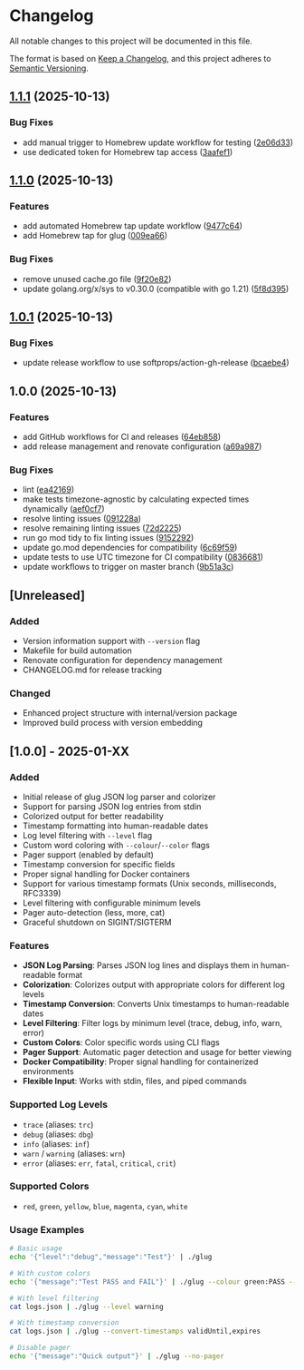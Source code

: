 # Changelog

All notable changes to this project will be documented in this file.

The format is based on [Keep a Changelog](https://keepachangelog.com/en/1.0.0/),
and this project adheres to [Semantic Versioning](https://semver.org/spec/v2.0.0.html).

## [1.1.1](https://github.com/d0ugal/glug/compare/v1.1.0...v1.1.1) (2025-10-13)


### Bug Fixes

* add manual trigger to Homebrew update workflow for testing ([2e06d33](https://github.com/d0ugal/glug/commit/2e06d3387a42597c07ca834e660d158a8a19a470))
* use dedicated token for Homebrew tap access ([3aafef1](https://github.com/d0ugal/glug/commit/3aafef1ba8c9a28c992cdb0cfb3349ec0a57c46b))

## [1.1.0](https://github.com/d0ugal/glug/compare/v1.0.1...v1.1.0) (2025-10-13)


### Features

* add automated Homebrew tap update workflow ([9477c64](https://github.com/d0ugal/glug/commit/9477c64ab0d9602ba078dab2eb784604e4bed003))
* add Homebrew tap for glug ([009ea66](https://github.com/d0ugal/glug/commit/009ea660b9299fdd77a3f00cade718c8c9582762))


### Bug Fixes

* remove unused cache.go file ([9f20e82](https://github.com/d0ugal/glug/commit/9f20e82c95fad98be7a77b47ce11de0c2afa283e))
* update golang.org/x/sys to v0.30.0 (compatible with go 1.21) ([5f8d395](https://github.com/d0ugal/glug/commit/5f8d395d01a058a3dd7ab14ceb7bea72c8756bec))

## [1.0.1](https://github.com/d0ugal/glug/compare/v1.0.0...v1.0.1) (2025-10-13)


### Bug Fixes

* update release workflow to use softprops/action-gh-release ([bcaebe4](https://github.com/d0ugal/glug/commit/bcaebe4f2512fefbfdc362132ae93e0dc6b9b0bb))

## 1.0.0 (2025-10-13)


### Features

* add GitHub workflows for CI and releases ([64eb858](https://github.com/d0ugal/glug/commit/64eb858f4717ab7d36d156c9b6258e098d6156db))
* add release management and renovate configuration ([a69a987](https://github.com/d0ugal/glug/commit/a69a9877ca4142d6d35988804ede357f3ab8ffa6))


### Bug Fixes

* lint ([ea42169](https://github.com/d0ugal/glug/commit/ea421693ddefca35b9b59ac485ef1cf877b5a6c9))
* make tests timezone-agnostic by calculating expected times dynamically ([aef0cf7](https://github.com/d0ugal/glug/commit/aef0cf7b1fe07f13195852d62f2853660f351363))
* resolve linting issues ([091228a](https://github.com/d0ugal/glug/commit/091228a1f2018d9807db17bfd2289f5d9d274bd0))
* resolve remaining linting issues ([72d2225](https://github.com/d0ugal/glug/commit/72d222558b007cb048d68e8d3cf3e2991410d035))
* run go mod tidy to fix linting issues ([9152292](https://github.com/d0ugal/glug/commit/91522923689d69ea061b09156c2d59d2b238ae33))
* update go.mod dependencies for compatibility ([6c69f59](https://github.com/d0ugal/glug/commit/6c69f59f4fc0bc226324a25c9aa1ffb96aee2516))
* update tests to use UTC timezone for CI compatibility ([0836681](https://github.com/d0ugal/glug/commit/083668162e9efc455ba54ee84f4225c9a4c1d081))
* update workflows to trigger on master branch ([9b51a3c](https://github.com/d0ugal/glug/commit/9b51a3c12c485557fc09b5ad730f1d3b4565b02e))

## [Unreleased]

### Added
- Version information support with `--version` flag
- Makefile for build automation
- Renovate configuration for dependency management
- CHANGELOG.md for release tracking

### Changed
- Enhanced project structure with internal/version package
- Improved build process with version embedding

## [1.0.0] - 2025-01-XX

### Added
- Initial release of glug JSON log parser and colorizer
- Support for parsing JSON log entries from stdin
- Colorized output for better readability
- Timestamp formatting into human-readable dates
- Log level filtering with `--level` flag
- Custom word coloring with `--colour`/`--color` flags
- Pager support (enabled by default)
- Timestamp conversion for specific fields
- Proper signal handling for Docker containers
- Support for various timestamp formats (Unix seconds, milliseconds, RFC3339)
- Level filtering with configurable minimum levels
- Pager auto-detection (less, more, cat)
- Graceful shutdown on SIGINT/SIGTERM

### Features
- **JSON Log Parsing**: Parses JSON log lines and displays them in human-readable format
- **Colorization**: Colorizes output with appropriate colors for different log levels
- **Timestamp Conversion**: Converts Unix timestamps to human-readable dates
- **Level Filtering**: Filter logs by minimum level (trace, debug, info, warn, error)
- **Custom Colors**: Color specific words using CLI flags
- **Pager Support**: Automatic pager detection and usage for better viewing
- **Docker Compatibility**: Proper signal handling for containerized environments
- **Flexible Input**: Works with stdin, files, and piped commands

### Supported Log Levels
- `trace` (aliases: `trc`)
- `debug` (aliases: `dbg`)
- `info` (aliases: `inf`)
- `warn` / `warning` (aliases: `wrn`)
- `error` (aliases: `err`, `fatal`, `critical`, `crit`)

### Supported Colors
- `red`, `green`, `yellow`, `blue`, `magenta`, `cyan`, `white`

### Usage Examples
```bash
# Basic usage
echo '{"level":"debug","message":"Test"}' | ./glug

# With custom colors
echo '{"message":"Test PASS and FAIL"}' | ./glug --colour green:PASS --colour red:FAIL

# With level filtering
cat logs.json | ./glug --level warning

# With timestamp conversion
cat logs.json | ./glug --convert-timestamps validUntil,expires

# Disable pager
echo '{"message":"Quick output"}' | ./glug --no-pager
```
